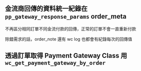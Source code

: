


## 金流商回傳的資料統一紀錄在 `pp_gateway_response_params` order_meta

不再區分相同訂單不同金流付款的回傳，正常的訂單不會一直重新付款

除錯需求的話，order_note 還有 wc log 也都會有紀錄每次的回傳值

## 透過訂單取得 Payment Gateway Class 用 `wc_get_payment_gateway_by_order`